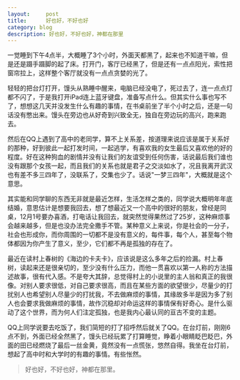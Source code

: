 ```yaml
---
layout:     post
title:      好也好，不好也好
category: blog
description: 好也好，不好也好，神都在那里
---
```

一觉睡到下午4点半，大概睡了3个小时，外面天都黑了，起来也不知道干嘛，但是还是蹑手蹑脚的起了床。打开门，客厅已经黑了，但是还有一点点阳光，索性把窗帘拉上，这样整个客厅就没有一点点贪婪的光了。

轻轻的把台灯打开，馒头从熟睡中醒来，电脑已经没电了，死过去了，连一点点灯都不闪了，于是我打开iPad连上蓝牙键盘，准备写点什么。但其实什么事也写不了，想想这几天并没发生什么有趣的事情，在书桌前坐了半个小时之后，还是一句话没有憋出来。馒头在旁边也从好奇到兴致全无，独自在旁边玩的高兴，跑来跑去。

然后在QQ上遇到了高中的老同学，算不上关系差，按道理来说应该是属于关系好的那种，好到彼此一起打发时间，一起逃学，有喜欢我的女生最后又喜欢他的好的程度。好在这种狗血的剧情并没有让我们的友谊受到任何伤害，话说最后我们谁也没有跟那个女孩一起，而且我们的关系也就是君子之交淡如水了，况且我离开武汉也有差不多三四年了，没联系了，交集也少了。话说"一梦三四年"，大概就是这个意思。

其实能和同学聊的东西无非就是最近怎样，生活怎样之类的，同学说大概明年年底结婚，意思估计是想要我回去，想了想最近又一个高中的很好的朋友，曾经是同桌，12月1号要办喜酒，打电话让我回去，就突然觉得果然过了25岁，这种麻烦事会越来越多，但是也没办法完全撒手不管。某种意义上来说，你是社会的一分子，社会也形成你，而你周围的一切都不是没有意义的，每件事，每个人，甚至每个物体都因为你产生了意义，至少，它们都不再是孤独的存在了。

最近在读村上春树的《海边的卡夫卡》，应该说是这么多年之后的捡漏。村上春树，读起来还是很亲切的，至少没有什么压力，而他一贯喜欢以第一人称的方法描述故事，很有代入感。不是夸大其辞，总觉得村上的小说里的主人翁和真正的我很像。对别人要求很低，对自己要求很高，而且在某些方面的欲望很少，尽量少的打扰别人也希望别人尽量少的打扰我，不去做麻烦的事情，其缘故多半是因为多了别人也会要求我做麻烦的事情，故作沉稳却对命运这样的事情保有好奇心。是什么驱动了这个世界，而为何人们注定孤独，也是我内心最认同的亘古不变的主题。

QQ上同学说要去吃饭了，我们简短的打了招呼然后就关了QQ。在台灯前，刚刚6点不到，外面已经全然黑了，馒头已经玩累了打算睡觉，睁着小眼睛眨巴眨巴，外面的田已经燃烧了最后一丝金黄，竟然没有一点慌张，悠然自得。我坐在台灯前，想起了高中时和大学时的有趣的事情。有些怅然。

> 好也好，不好也好，神都在那里。